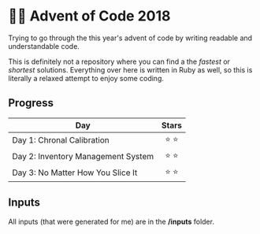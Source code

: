 # 🎅🏼 Advent of Code 2018 
Trying to go through the this year's advent of code by writing readable and understandable code.

This is definitely not a repository where you can find a the _fastest_ or _shortest_ solutions. Everything over here is written in Ruby as well, so this is literally a relaxed attempt to enjoy some coding.

## Progress

| Day | Stars | 
|---|:---:|
| Day 1: Chronal Calibration | ⭐️ ⭐️  |
| Day 2: Inventory Management System | ⭐️ ⭐️ |
| Day 3: No Matter How You Slice It | ⭐️ ⭐️ |

## Inputs

All inputs (that were generated for me) are in the **/inputs** folder.
